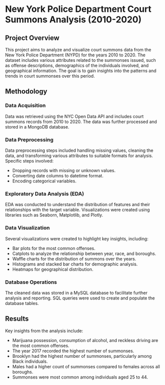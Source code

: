 # New York Police Department Court Summons Analysis (2010-2020)

## Project Overview

This project aims to analyze and visualize court summons data from the New York Police Department (NYPD) for the years 2010 to 2020. The dataset includes various attributes related to the summonses issued, such as offense descriptions, demographics of the individuals involved, and geographical information. The goal is to gain insights into the patterns and trends in court summonses over this period.

## Methodology

### Data Acquisition

Data was retrieved using the NYC Open Data API and includes court summons records from 2010 to 2020. The data was further processed and stored in a MongoDB database.

### Data Preprocessing

Data preprocessing steps included handling missing values, cleaning the data, and transforming various attributes to suitable formats for analysis. Specific steps involved:
- Dropping records with missing or unknown values.
- Converting date columns to datetime format.
- Encoding categorical variables.

### Exploratory Data Analysis (EDA)

EDA was conducted to understand the distribution of features and their relationships with the target variable. Visualizations were created using libraries such as Seaborn, Matplotlib, and Plotly.

### Data Visualization

Several visualizations were created to highlight key insights, including:
- Bar plots for the most common offenses.
- Catplots to analyze the relationship between year, race, and boroughs.
- Waffle charts for the distribution of summons over the years.
- Histograms and stacked bar charts for demographic analysis.
- Heatmaps for geographical distribution.

### Database Operations

The cleaned data was stored in a MySQL database to facilitate further analysis and reporting. SQL queries were used to create and populate the database tables.

## Results

Key insights from the analysis include:
- Marijuana possession, consumption of alcohol, and reckless driving are the most common offenses.
- The year 2017 recorded the highest number of summonses.
- Brooklyn had the highest number of summonses, particularly among Black individuals.
- Males had a higher count of summonses compared to females across all boroughs.
- Summonses were most common among individuals aged 25 to 44.

